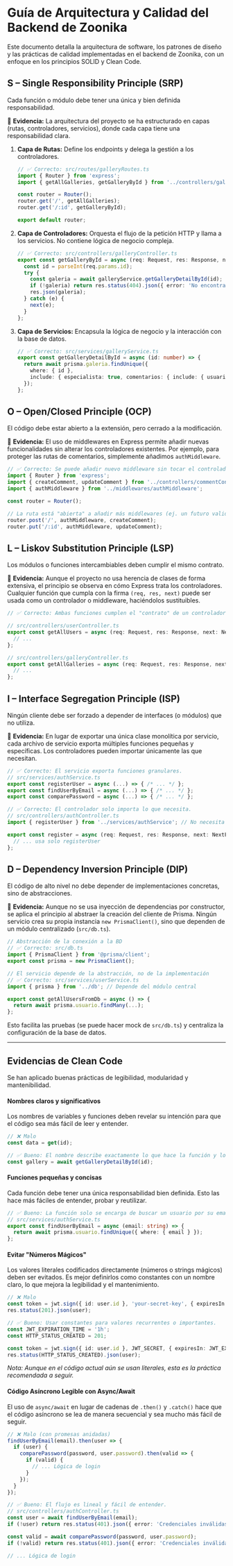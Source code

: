 # Guía de Arquitectura y Calidad del Backend de Zoonika

Este documento detalla la arquitectura de software, los patrones de diseño y las prácticas de calidad implementadas en el backend de Zoonika, con un enfoque en los principios SOLID y Clean Code.

## S – Single Responsibility Principle (SRP)

Cada función o módulo debe tener una única y bien definida responsabilidad.

📌 **Evidencia:** La arquitectura del proyecto se ha estructurado en capas (rutas, controladores, servicios), donde cada capa tiene una responsabilidad clara.

1.  **Capa de Rutas:** Define los endpoints y delega la gestión a los controladores.

    ```typescript
    // ✅ Correcto: src/routes/galleryRoutes.ts
    import { Router } from 'express';
    import { getAllGalleries, getGalleryById } from '../controllers/galleryController';

    const router = Router();
    router.get('/', getAllGalleries);
    router.get('/:id', getGalleryById);

    export default router;
    ```

2.  **Capa de Controladores:** Orquesta el flujo de la petición HTTP y llama a los servicios. No contiene lógica de negocio compleja.

    ```typescript
    // ✅ Correcto: src/controllers/galleryController.ts
    export const getGalleryById = async (req: Request, res: Response, next: NextFunction) => {
      const id = parseInt(req.params.id);
      try {
        const galeria = await galleryService.getGalleryDetailById(id);
        if (!galeria) return res.status(404).json({ error: 'No encontrada' });
        res.json(galeria);
      } catch (e) {
        next(e);
      }
    };
    ```

3.  **Capa de Servicios:** Encapsula la lógica de negocio y la interacción con la base de datos.

    ```typescript
    // ✅ Correcto: src/services/galleryService.ts
    export const getGalleryDetailById = async (id: number) => {
      return await prisma.galeria.findUnique({
        where: { id },
        include: { especialista: true, comentarios: { include: { usuario: true } } }
      });
    };
    ```

## O – Open/Closed Principle (OCP)

El código debe estar abierto a la extensión, pero cerrado a la modificación.

📌 **Evidencia:** El uso de middlewares en Express permite añadir nuevas funcionalidades sin alterar los controladores existentes. Por ejemplo, para proteger las rutas de comentarios, simplemente añadimos `authMiddleware`.

```typescript
// ✅ Correcto: Se puede añadir nuevo middleware sin tocar el controlador 'createComment'
import { Router } from 'express';
import { createComment, updateComment } from '../controllers/commentController';
import { authMiddleware } from '../middlewares/authMiddleware';

const router = Router();

// La ruta está "abierta" a añadir más middlewares (ej. un futuro validationMiddleware)
router.post('/', authMiddleware, createComment);
router.put('/:id', authMiddleware, updateComment);
```

## L – Liskov Substitution Principle (LSP)

Los módulos o funciones intercambiables deben cumplir el mismo contrato.

📌 **Evidencia:** Aunque el proyecto no usa herencia de clases de forma extensiva, el principio se observa en cómo Express trata los controladores. Cualquier función que cumpla con la firma `(req, res, next)` puede ser usada como un controlador o middleware, haciéndolos sustituibles.

```typescript
// ✅ Correcto: Ambas funciones cumplen el "contrato" de un controlador de Express

// src/controllers/userController.ts
export const getAllUsers = async (req: Request, res: Response, next: NextFunction) => {
  // ...
};

// src/controllers/galleryController.ts
export const getAllGalleries = async (req: Request, res: Response, next: NextFunction) => {
  // ...
};
```

## I – Interface Segregation Principle (ISP)

Ningún cliente debe ser forzado a depender de interfaces (o módulos) que no utiliza.

📌 **Evidencia:** En lugar de exportar una única clase monolítica por servicio, cada archivo de servicio exporta múltiples funciones pequeñas y específicas. Los controladores pueden importar únicamente las que necesitan.

```typescript
// ✅ Correcto: El servicio exporta funciones granulares.
// src/services/authService.ts
export const registerUser = async (...) => { /* ... */ };
export const findUserByEmail = async (...) => { /* ... */ };
export const comparePassword = async (...) => { /* ... */ };

// ✅ Correcto: El controlador solo importa lo que necesita.
// src/controllers/authController.ts
import { registerUser } from '../services/authService'; // No necesita findUserByEmail aquí

export const register = async (req: Request, res: Response, next: NextFunction) => {
  // ... usa solo registerUser
};
```

## D – Dependency Inversion Principle (DIP)

El código de alto nivel no debe depender de implementaciones concretas, sino de abstracciones.

📌 **Evidencia:** Aunque no se usa inyección de dependencias por constructor, se aplica el principio al abstraer la creación del cliente de Prisma. Ningún servicio crea su propia instancia `new PrismaClient()`, sino que dependen de un módulo centralizado (`src/db.ts`).

```typescript
// Abstracción de la conexión a la BD
// ✅ Correcto: src/db.ts
import { PrismaClient } from '@prisma/client';
export const prisma = new PrismaClient();

// El servicio depende de la abstracción, no de la implementación
// ✅ Correcto: src/services/userService.ts
import { prisma } from '../db'; // Depende del módulo central

export const getAllUsersFromDb = async () => {
  return await prisma.usuario.findMany(...);
};
```
Esto facilita las pruebas (se puede hacer mock de `src/db.ts`) y centraliza la configuración de la base de datos.

---

## Evidencias de Clean Code

Se han aplicado buenas prácticas de legibilidad, modularidad y mantenibilidad.

#### Nombres claros y significativos

Los nombres de variables y funciones deben revelar su intención para que el código sea más fácil de leer y entender.

```typescript
// ❌ Malo
const data = get(id);

// ✅ Bueno: El nombre describe exactamente lo que hace la función y lo que contiene la variable.
const gallery = await getGalleryDetailById(id);
```

#### Funciones pequeñas y concisas

Cada función debe tener una única responsabilidad bien definida. Esto las hace más fáciles de entender, probar y reutilizar.

```typescript
// ✅ Bueno: La función solo se encarga de buscar un usuario por su email.
// src/services/authService.ts
export const findUserByEmail = async (email: string) => {
  return await prisma.usuario.findUnique({ where: { email } });
};
```

#### Evitar "Números Mágicos"

Los valores literales codificados directamente (números o strings mágicos) deben ser evitados. Es mejor definirlos como constantes con un nombre claro, lo que mejora la legibilidad y el mantenimiento.

```typescript
// ❌ Malo
const token = jwt.sign({ id: user.id }, 'your-secret-key', { expiresIn: '1h' });
res.status(201).json(user);

// ✅ Bueno: Usar constantes para valores recurrentes o importantes.
const JWT_EXPIRATION_TIME = '1h';
const HTTP_STATUS_CREATED = 201;

const token = jwt.sign({ id: user.id }, JWT_SECRET, { expiresIn: JWT_EXPIRATION_TIME });
res.status(HTTP_STATUS_CREATED).json(user);
```
*Nota: Aunque en el código actual aún se usan literales, esta es la práctica recomendada a seguir.*

#### Código Asíncrono Legible con Async/Await

El uso de `async/await` en lugar de cadenas de `.then()` y `.catch()` hace que el código asíncrono se lea de manera secuencial y sea mucho más fácil de seguir.

```typescript
// ❌ Malo (con promesas anidadas)
findUserByEmail(email).then(user => {
  if (user) {
    comparePassword(password, user.password).then(valid => {
      if (valid) {
        // ... Lógica de login
      }
    });
  }
});

// ✅ Bueno: El flujo es lineal y fácil de entender.
// src/controllers/authController.ts
const user = await findUserByEmail(email);
if (!user) return res.status(401).json({ error: 'Credenciales inválidas' });

const valid = await comparePassword(password, user.password);
if (!valid) return res.status(401).json({ error: 'Credenciales inválidas' });

// ... Lógica de login
```